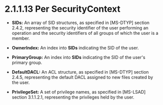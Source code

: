 <html dir="LTR" xmlns:mshelp="http://msdn.microsoft.com/mshelp" xmlns:ddue="http://ddue.schemas.microsoft.com/authoring/2003/5" xmlns:xlink="http://www.w3.org/1999/xlink" xmlns:tool="http://www.microsoft.com/tooltip">
    <head>
        <meta http-equiv="Content-Type" content="text/html; CHARSET=utf-8"></meta>
        <meta name="save" content="history"></meta>
        <title>2.1.1.13 Per SecurityContext</title>
        <xml>
            <mshelp:toctitle title="2.1.1.13 Per SecurityContext"></mshelp:toctitle>
            <mshelp:rltitle title="[MS-FSA]: Per SecurityContext"></mshelp:rltitle>
            <mshelp:keyword index="A" term="a7e7157b-68a4-465d-b002-d78fac28eced"></mshelp:keyword>
            <mshelp:attr name="DCSext.ContentType" value="open specification"></mshelp:attr>
            <mshelp:attr name="AssetID" value="a7e7157b-68a4-465d-b002-d78fac28eced"></mshelp:attr>
            <mshelp:attr name="TopicType" value="kbRef"></mshelp:attr>
            <mshelp:attr name="DCSext.Title" value="[MS-FSA]: Per SecurityContext" />
        </xml>
    </head>
    <body>
        <div id="header">
            <h1 class="heading">2.1.1.13 Per SecurityContext</h1>
        </div>
        <div id="mainSection">
            <div id="mainBody">
                <div id="allHistory" class="saveHistory"></div>
                <div id="sectionSection0" class="section" name="collapseableSection">
                    

<ul><li><p><span><span> 
</span></span><b>SIDs:</b> An array of SID structures, as specified in <mshelp:link keywords="cca27429-5689-4a16-b2b4-9325d93e4ba2" tabindex="0">[MS-DTYP]</mshelp:link>
section <mshelp:link keywords="78eb9013-1c3a-4970-ad1f-2b1dad588a25" tabindex="0">2.4.2</mshelp:link>,
representing the security identifier of the user performing an operation and
the security identifiers of all groups of which the user is a member.</p>

</li><li><p><span><span> 
</span></span><b>OwnerIndex:</b> An index into <b>SIDs</b> indicating the SID
of the user.</p>

</li><li><p><span><span> 
</span></span><b>PrimaryGroup:</b> An index into <b>SIDs</b> indicating the SID
of the user's primary group.</p>

</li><li><p><span><span> 
</span></span><b>DefaultDACL:</b> An ACL structure, as specified in [MS-DTYP]
section <mshelp:link keywords="20233ed8-a6c6-4097-aafa-dd545ed24428" tabindex="0">2.4.5</mshelp:link>,
representing the default DACL assigned to new files created by the user.</p>

</li><li><p><span><span> 
</span></span><b>PrivilegeSet:</b> A set of privilege names, as specified in <mshelp:link keywords="1b5471ef-4c33-4a91-b079-dfcbb82f05cc" tabindex="0">[MS-LSAD]</mshelp:link>
section <mshelp:link keywords="1a92af76-d45f-42c3-b67c-f1dc61bd6ee1" tabindex="0">3.1.1.2.1</mshelp:link>,
representing the privileges held by the user.</p>

</li></ul>
                </div>
            </div>
        </div>
    </body>
</html>